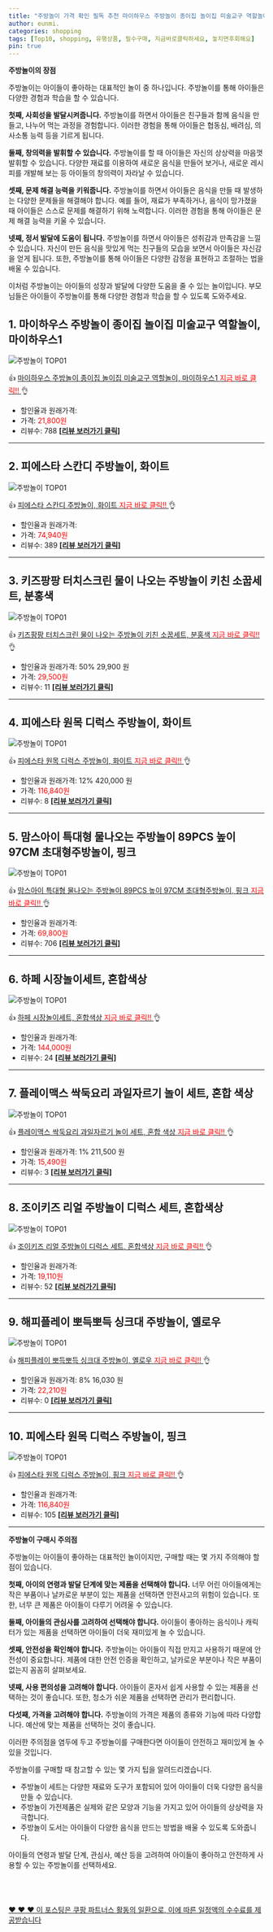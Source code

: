```yaml
---
title: "주방놀이 가격 확인 필독 추천 마이하우스 주방놀이 종이집 놀이집 미술교구 역할놀이, 마이하우스1 비교 장점 구매가이드"
author: eunmi.
categories: shopping
tags: [Top10, shopping, 유행상품, 필수구매, 지금바로클릭하세요, 놓치면후회해요]
pin: true
---
```

**주방놀이의 장점**

주방놀이는 아이들이 좋아하는 대표적인 놀이 중 하나입니다. 주방놀이를 통해 아이들은 다양한 경험과 학습을 할 수 있습니다.

**첫째, 사회성을 발달시켜줍니다.** 주방놀이를 하면서 아이들은 친구들과 함께 음식을 만들고, 나누어 먹는 과정을 경험합니다. 이러한 경험을 통해 아이들은 협동심, 배려심, 의사소통 능력 등을 기르게 됩니다.

**둘째, 창의력을 발휘할 수 있습니다.** 주방놀이를 할 때 아이들은 자신의 상상력을 마음껏 발휘할 수 있습니다. 다양한 재료를 이용하여 새로운 음식을 만들어 보거나, 새로운 레시피를 개발해 보는 등 아이들의 창의력이 자라날 수 있습니다.

**셋째, 문제 해결 능력을 키워줍니다.** 주방놀이를 하면서 아이들은 음식을 만들 때 발생하는 다양한 문제들을 해결해야 합니다. 예를 들어, 재료가 부족하거나, 음식이 망가졌을 때 아이들은 스스로 문제를 해결하기 위해 노력합니다. 이러한 경험을 통해 아이들은 문제 해결 능력을 키울 수 있습니다.

**넷째, 정서 발달에 도움이 됩니다.** 주방놀이를 하면서 아이들은 성취감과 만족감을 느낄 수 있습니다. 자신이 만든 음식을 맛있게 먹는 친구들의 모습을 보면서 아이들은 자신감을 얻게 됩니다. 또한, 주방놀이를 통해 아이들은 다양한 감정을 표현하고 조절하는 법을 배울 수 있습니다.

이처럼 주방놀이는 아이들의 성장과 발달에 다양한 도움을 줄 수 있는 놀이입니다. 부모님들은 아이들이 주방놀이를 통해 다양한 경험과 학습을 할 수 있도록 도와주세요.

   

## 1. 마이하우스 주방놀이 종이집 놀이집 미술교구 역할놀이, 마이하우스1

![주방놀이 TOP01](https://thumbnail7.coupangcdn.com/thumbnails/remote/230x230ex/image/vendor_inventory/d857/fa0315d2b811d1e55fba9d912ee40127e88cebb7068e31bab7938b66248f.jpg)


👍 [마이하우스 주방놀이 종이집 놀이집 미술교구 역할놀이, 마이하우스1 <font color=red> 지금 바로 클릭!! </font> ](https://link.coupang.com/re/AFFSDP?lptag=AF3617701&subid=GithubCoopas&pageKey=1523816944&traceid=V0-153&itemId=16819239607&vendorItemId=84272090552) 👌 


- 할인율과 원래가격: 
- 가격: <span style='color:red'>21,800원</span>
- 리뷰수: 788  [**[리뷰 보러가기 클릭]**](https://link.coupang.com/re/AFFSDP?lptag=AF3617701&subid=GithubCoopas&pageKey=1523816944&traceid=V0-153&itemId=16819239607&vendorItemId=84272090552)

---


   

## 2. 피에스타 스칸디 주방놀이, 화이트

![주방놀이 TOP01](https://thumbnail7.coupangcdn.com/thumbnails/remote/230x230ex/image/retail/images/116888085273958-c83361cb-8844-4967-b59f-89c0f0ed13c3.jpg)


👍 [피에스타 스칸디 주방놀이, 화이트 <font color=red> 지금 바로 클릭!! </font> ](https://link.coupang.com/re/AFFSDP?lptag=AF3617701&subid=GithubCoopas&pageKey=1376329340&traceid=V0-153&itemId=2409645815&vendorItemId=70404192882) 👌 


- 할인율과 원래가격: 
- 가격: <span style='color:red'>74,940원</span>
- 리뷰수: 389  [**[리뷰 보러가기 클릭]**](https://link.coupang.com/re/AFFSDP?lptag=AF3617701&subid=GithubCoopas&pageKey=1376329340&traceid=V0-153&itemId=2409645815&vendorItemId=70404192882)

---


   

## 3. 키즈팡팡 터치스크린 물이 나오는 주방놀이 키친 소꿉세트, 분홍색

![주방놀이 TOP01](https://thumbnail9.coupangcdn.com/thumbnails/remote/230x230ex/image/retail/images/1930852715568595-daca2aa3-c0cc-46bf-886e-af4e88b497f8.jpg)


👍 [키즈팡팡 터치스크린 물이 나오는 주방놀이 키친 소꿉세트, 분홍색 <font color=red> 지금 바로 클릭!! </font> ](https://link.coupang.com/re/AFFSDP?lptag=AF3617701&subid=GithubCoopas&pageKey=208302323&traceid=V0-153&itemId=617759398&vendorItemId=4620675771) 👌 


- 할인율과 원래가격: 50%  29,900   원
- 가격: <span style='color:red'>29,500원</span>
- 리뷰수: 11  [**[리뷰 보러가기 클릭]**](https://link.coupang.com/re/AFFSDP?lptag=AF3617701&subid=GithubCoopas&pageKey=208302323&traceid=V0-153&itemId=617759398&vendorItemId=4620675771)

---


   

## 4. 피에스타 원목 디럭스 주방놀이, 화이트

![주방놀이 TOP01](https://thumbnail7.coupangcdn.com/thumbnails/remote/230x230ex/image/retail/images/2020/06/25/16/6/e9d6c33b-72c4-453a-9528-ef309d731dda.jpg)


👍 [피에스타 원목 디럭스 주방놀이, 화이트 <font color=red> 지금 바로 클릭!! </font> ](https://link.coupang.com/re/AFFSDP?lptag=AF3617701&subid=GithubCoopas&pageKey=149264648&traceid=V0-153&itemId=2971579522&vendorItemId=70959991197) 👌 


- 할인율과 원래가격: 12%  420,000   원
- 가격: <span style='color:red'>116,840원</span>
- 리뷰수: 8  [**[리뷰 보러가기 클릭]**](https://link.coupang.com/re/AFFSDP?lptag=AF3617701&subid=GithubCoopas&pageKey=149264648&traceid=V0-153&itemId=2971579522&vendorItemId=70959991197)

---


   

## 5. 맘스아이 특대형 물나오는 주방놀이 89PCS 높이 97CM 초대형주방놀이, 핑크

![주방놀이 TOP01](https://thumbnail10.coupangcdn.com/thumbnails/remote/230x230ex/image/vendor_inventory/b4b3/a6f702a115198ea8946deabf00bba898441d12fdda11e8c15f43972c6845.jpg)


👍 [맘스아이 특대형 물나오는 주방놀이 89PCS 높이 97CM 초대형주방놀이, 핑크 <font color=red> 지금 바로 클릭!! </font> ](https://link.coupang.com/re/AFFSDP?lptag=AF3617701&subid=GithubCoopas&pageKey=7560825412&traceid=V0-153&itemId=19918915455&vendorItemId=87018664087) 👌 


- 할인율과 원래가격: 
- 가격: <span style='color:red'>69,800원</span>
- 리뷰수: 706  [**[리뷰 보러가기 클릭]**](https://link.coupang.com/re/AFFSDP?lptag=AF3617701&subid=GithubCoopas&pageKey=7560825412&traceid=V0-153&itemId=19918915455&vendorItemId=87018664087)

---


   

## 6. 하페 시장놀이세트, 혼합색상

![주방놀이 TOP01](https://thumbnail10.coupangcdn.com/thumbnails/remote/230x230ex/image/retail/images/2020/07/14/18/3/7242a64a-7c5a-4328-b77b-2f77b1391747.jpg)


👍 [하페 시장놀이세트, 혼합색상 <font color=red> 지금 바로 클릭!! </font> ](https://link.coupang.com/re/AFFSDP?lptag=AF3617701&subid=GithubCoopas&pageKey=1914496162&traceid=V0-153&itemId=3250519147&vendorItemId=71237605868) 👌 


- 할인율과 원래가격: 
- 가격: <span style='color:red'>144,000원</span>
- 리뷰수: 24  [**[리뷰 보러가기 클릭]**](https://link.coupang.com/re/AFFSDP?lptag=AF3617701&subid=GithubCoopas&pageKey=1914496162&traceid=V0-153&itemId=3250519147&vendorItemId=71237605868)

---


   

## 7. 플레이맥스 싹둑요리 과일자르기 놀이 세트, 혼합 색상

![주방놀이 TOP01](https://thumbnail9.coupangcdn.com/thumbnails/remote/230x230ex/image/retail/images/3669926038385206-5be2bf29-2010-4e5c-a410-514fbd6599b9.jpg)


👍 [플레이맥스 싹둑요리 과일자르기 놀이 세트, 혼합 색상 <font color=red> 지금 바로 클릭!! </font> ](https://link.coupang.com/re/AFFSDP?lptag=AF3617701&subid=GithubCoopas&pageKey=7212479615&traceid=V0-153&itemId=18256198597&vendorItemId=3012288059) 👌 


- 할인율과 원래가격: 1%  211,500   원
- 가격: <span style='color:red'>15,490원</span>
- 리뷰수: 3  [**[리뷰 보러가기 클릭]**](https://link.coupang.com/re/AFFSDP?lptag=AF3617701&subid=GithubCoopas&pageKey=7212479615&traceid=V0-153&itemId=18256198597&vendorItemId=3012288059)

---


   

## 8. 조이키즈 리얼 주방놀이 디럭스 세트, 혼합색상

![주방놀이 TOP01](https://thumbnail10.coupangcdn.com/thumbnails/remote/230x230ex/image/retail/images/547811984417426-fd9882a2-9de9-457f-b1a1-7d12ab548fbe.jpg)


👍 [조이키즈 리얼 주방놀이 디럭스 세트, 혼합색상 <font color=red> 지금 바로 클릭!! </font> ](https://link.coupang.com/re/AFFSDP?lptag=AF3617701&subid=GithubCoopas&pageKey=2299307343&traceid=V0-153&itemId=3961027644&vendorItemId=71945429212) 👌 


- 할인율과 원래가격: 
- 가격: <span style='color:red'>19,110원</span>
- 리뷰수: 52  [**[리뷰 보러가기 클릭]**](https://link.coupang.com/re/AFFSDP?lptag=AF3617701&subid=GithubCoopas&pageKey=2299307343&traceid=V0-153&itemId=3961027644&vendorItemId=71945429212)

---


   

## 9. 해피플레이 뽀득뽀득 싱크대 주방놀이, 옐로우

![주방놀이 TOP01](https://thumbnail9.coupangcdn.com/thumbnails/remote/230x230ex/image/retail/images/2022/07/18/16/8/f76765d7-efc9-475b-a1b9-575e9dd9bf54.jpg)


👍 [해피플레이 뽀득뽀득 싱크대 주방놀이, 옐로우 <font color=red> 지금 바로 클릭!! </font> ](https://link.coupang.com/re/AFFSDP?lptag=AF3617701&subid=GithubCoopas&pageKey=6651623421&traceid=V0-153&itemId=15242815004&vendorItemId=82463588515) 👌 


- 할인율과 원래가격: 8%  16,030   원
- 가격: <span style='color:red'>22,210원</span>
- 리뷰수: 0  [**[리뷰 보러가기 클릭]**](https://link.coupang.com/re/AFFSDP?lptag=AF3617701&subid=GithubCoopas&pageKey=6651623421&traceid=V0-153&itemId=15242815004&vendorItemId=82463588515)

---


   

## 10. 피에스타 원목 디럭스 주방놀이, 핑크

![주방놀이 TOP01](https://thumbnail8.coupangcdn.com/thumbnails/remote/230x230ex/image/retail/images/2020/06/25/16/4/a358cca1-f01c-42fd-adfb-80a7b7799956.jpg)


👍 [피에스타 원목 디럭스 주방놀이, 핑크 <font color=red> 지금 바로 클릭!! </font> ](https://link.coupang.com/re/AFFSDP?lptag=AF3617701&subid=GithubCoopas&pageKey=149264648&traceid=V0-153&itemId=2971579521&vendorItemId=70959991178) 👌 


- 할인율과 원래가격: 
- 가격: <span style='color:red'>116,840원</span>
- 리뷰수: 105  [**[리뷰 보러가기 클릭]**](https://link.coupang.com/re/AFFSDP?lptag=AF3617701&subid=GithubCoopas&pageKey=149264648&traceid=V0-153&itemId=2971579521&vendorItemId=70959991178)

---
**주방놀이 구매시 주의점**

주방놀이는 아이들이 좋아하는 대표적인 놀이이지만, 구매할 때는 몇 가지 주의해야 할 점이 있습니다.

**첫째, 아이의 연령과 발달 단계에 맞는 제품을 선택해야 합니다.** 너무 어린 아이들에게는 작은 부품이나 날카로운 부분이 있는 제품을 선택하면 안전사고의 위험이 있습니다. 또한, 너무 큰 제품은 아이들이 다루기 어려울 수 있습니다.

**둘째, 아이들의 관심사를 고려하여 선택해야 합니다.** 아이들이 좋아하는 음식이나 캐릭터가 있는 제품을 선택하면 아이들이 더욱 재미있게 놀 수 있습니다.

**셋째, 안전성을 확인해야 합니다.** 주방놀이는 아이들이 직접 만지고 사용하기 때문에 안전성이 중요합니다. 제품에 대한 안전 인증을 확인하고, 날카로운 부분이나 작은 부품이 없는지 꼼꼼히 살펴보세요.

**넷째, 사용 편의성을 고려해야 합니다.** 아이들이 혼자서 쉽게 사용할 수 있는 제품을 선택하는 것이 좋습니다. 또한, 청소가 쉬운 제품을 선택하면 관리가 편리합니다.

**다섯째, 가격을 고려해야 합니다.** 주방놀이의 가격은 제품의 종류와 기능에 따라 다양합니다. 예산에 맞는 제품을 선택하는 것이 좋습니다.

이러한 주의점을 염두에 두고 주방놀이를 구매한다면 아이들이 안전하고 재미있게 놀 수 있을 것입니다.

주방놀이를 구매할 때 참고할 수 있는 몇 가지 팁을 알려드리겠습니다.

* 주방놀이 세트는 다양한 재료와 도구가 포함되어 있어 아이들이 더욱 다양한 음식을 만들 수 있습니다.
* 주방놀이 가전제품은 실제와 같은 모양과 기능을 가지고 있어 아이들의 상상력을 자극합니다.
* 주방놀이 도서는 아이들이 다양한 음식을 만드는 방법을 배울 수 있도록 도와줍니다.

아이들의 연령과 발달 단계, 관심사, 예산 등을 고려하여 아이들이 좋아하고 안전하게 사용할 수 있는 주방놀이를 선택하세요.<br><br><br><br><br> [ ❤ ❤ ❤ 이 포스팅은 쿠팡 파트너스 활동의 일환으로, 이에 따른 일정액의 수수료를 제공받습니다](https://link.coupang.com/a/bcEFyh)
